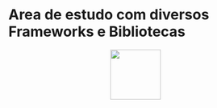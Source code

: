 # Area de estudo com diversos Frameworks e Bibliotecas


<p align="center">
<img src="https://cdn-icons-png.flaticon.com/512/1126/1126012.png" width="100" height="100"/></p>
<p align="center">
</p>
